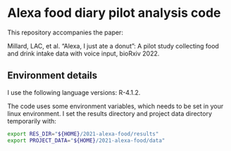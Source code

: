 
# Alexa food diary pilot analysis code


This repository accompanies the paper:

Millard, LAC, et al. “Alexa, I just ate a donut”: A pilot study collecting food and drink intake data with voice input, bioRxiv 2022.


## Environment details

I use the following language versions: R-4.1.2.


The code uses some environment variables, which needs to be set in your linux environment. I set the results directory and project data directory temporarily with:

```bash
export RES_DIR="${HOME}/2021-alexa-food/results"
export PROJECT_DATA="${HOME}/2021-alexa-food/data"
```

